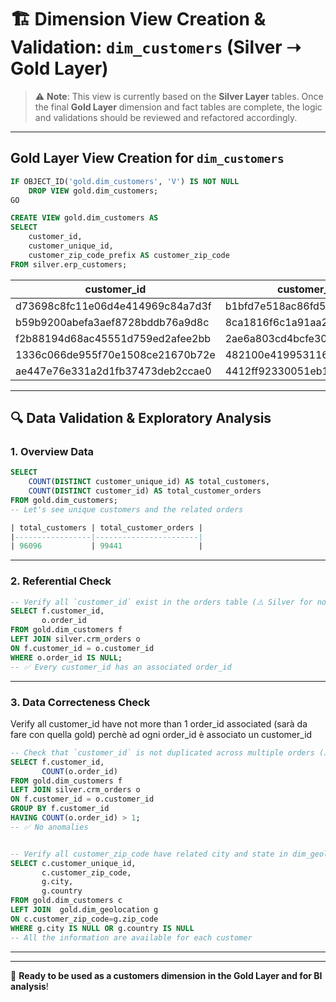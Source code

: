 
# 🏗️ Dimension View Creation & Validation: `dim_customers` (Silver ➝ Gold Layer)

> ⚠️ **Note**: This view is currently based on the **Silver Layer** tables.
> Once the final **Gold Layer** dimension and fact tables are complete, the logic and validations should be reviewed and refactored accordingly.

---

## Gold Layer View Creation for `dim_customers`

```sql
IF OBJECT_ID('gold.dim_customers', 'V') IS NOT NULL
    DROP VIEW gold.dim_customers;
GO

CREATE VIEW gold.dim_customers AS
SELECT 
    customer_id,
    customer_unique_id,
    customer_zip_code_prefix AS customer_zip_code
FROM silver.erp_customers;
```

| customer_id                        | customer_unique_id             | customer_zip_code |
|------------------------------------|--------------------------------|-------------------|
| d73698c8fc11e06d4e414969c84a7d3f | b1bfd7e518ac86fd5e44b796273c4f5c | 59460             |
| b59b9200abefa3aef8728bddb76a9d8c | 8ca1816f6c1a91aa2788ee471b85ab19 | 99840             |
| f2b88194d68ac45551d759ed2afee2bb | 2ae6a803cd4bcfe303b032afb1c9b89a | 03033             |
| 1336c066de955f70e1508ce21670b72e | 482100e419953116ee03dca7416277e0 | 19940             |
| ae447e76e331a2d1fb37473deb2ccae0 | 4412ff92330051eb18b7aa95d9d172e7 | 08790             |

---

## 🔍 Data Validation & Exploratory Analysis

### 1. Overview Data
```sql
SELECT 
    COUNT(DISTINCT customer_unique_id) AS total_customers,
    COUNT(DISTINCT customer_id) AS total_customer_orders
FROM gold.dim_customers;
-- Let's see unique customers and the related orders

| total_customers | total_customer_orders |
|-----------------|-----------------------|
| 96096           | 99441                 |

```

---

### 2. Referential Check
```sql
-- Verify all `customer_id` exist in the orders table (⚠️ Silver for now)
SELECT f.customer_id,
       o.order_id
FROM gold.dim_customers f
LEFT JOIN silver.crm_orders o
ON f.customer_id = o.customer_id
WHERE o.order_id IS NULL;
-- ✅ Every customer_id has an associated order_id
```

---

### 3. Data Correcteness Check
Verify all customer_id have not more than 1 order_id associated (sarà da fare con quella gold) 
perchè ad ogni order_id è associato un customer_id 
```sql
-- Check that `customer_id` is not duplicated across multiple orders (⚠️ Silver for now)
SELECT f.customer_id,
       COUNT(o.order_id)
FROM gold.dim_customers f
LEFT JOIN silver.crm_orders o
ON f.customer_id = o.customer_id
GROUP BY f.customer_id
HAVING COUNT(o.order_id) > 1;
-- ✅ No anomalies


-- Verify all customer_zip_code have related city and state in dim_geolocation
SELECT c.customer_unique_id,
       c.customer_zip_code,
       g.city,
       g.country
FROM gold.dim_customers c
LEFT JOIN  gold.dim_geolocation g
ON c.customer_zip_code=g.zip_code
WHERE g.city IS NULL OR g.country IS NULL
-- All the information are available for each customer
```
---

---

📌 **Ready to be used as a customers dimension in the Gold Layer and for BI analysis**!
